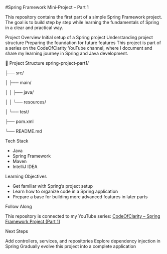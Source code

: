 #Spring Framework Mini-Project – Part 1

This repository contains the first part of a simple Spring Framework project. The goal is to build step by step while learning the fundamentals of Spring in a clear and practical way.

Project Overview
Initial setup of a Spring project
Understanding project structure
Preparing the foundation for future features
This project is part of a series on the CodeOfClarity YouTube channel, where I document and share my learning journey in Spring and Java development.

📂 Project Structure
spring-project-part1/

├── src/

│   ├── main/

│   │   ├── java/

│   │   └── resources/

│   └── test/

├── pom.xml

└── README.md

Tech Stack

- Java
- Spring Framework
- Maven
- IntelliJ IDEA

Learning Objectives

- Get familiar with Spring’s project setup
- Learn how to organize code in a Spring application
- Prepare a base for building more advanced features in later parts

Follow Along

This repository is connected to my YouTube series:
[CodeOfClarity – Spring Framework Project (Part 1)]([url](https://youtu.be/POvGe-9S1DY))

Next Steps

Add controllers, services, and repositories
Explore dependency injection in Spring
Gradually evolve this project into a complete application
